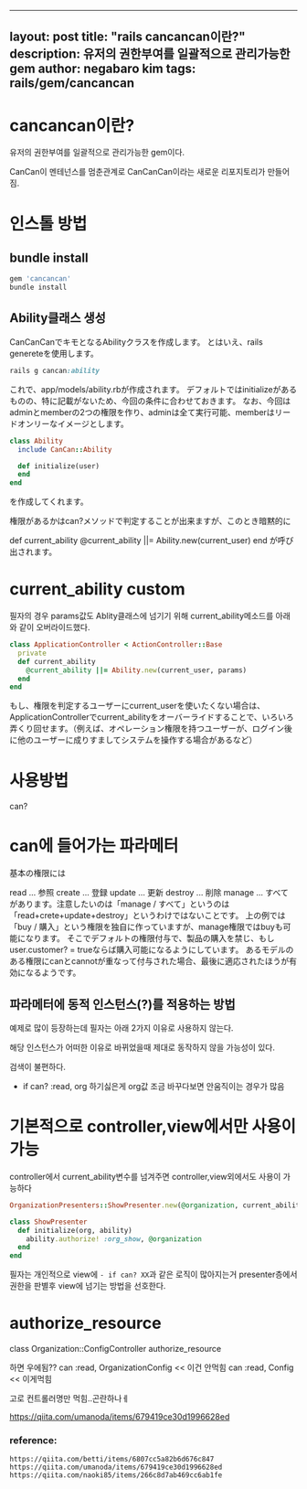 
---
layout: post
title:  "rails cancancan이란?"
description: 유저의 권한부여를 일괄적으로 관리가능한 gem
author: negabaro kim
tags:	rails/gem/cancancan
---

# cancancan이란?

유저의 권한부여를 일괄적으로 관리가능한 gem이다.

CanCan이 멘테넌스를 멈춘관계로 CanCanCan이라는 새로운 리포지토리가 만들어짐.


# 인스톨 방법


## bundle install

```ruby
gem 'cancancan'
bundle install
```

## Ability클래스 생성

CanCanCanでキモとなるAbilityクラスを作成します。
とはいえ、rails genereteを使用します。

```ruby
rails g cancan:ability
```

これで、app/models/ability.rbが作成されます。
デフォルトではinitializeがあるものの、特に記載がないため、今回の条件に合わせておきます。
なお、今回はadminとmemberの2つの権限を作り、adminは全て実行可能、memberはリードオンリーなイメージとします。

```ruby
class Ability
  include CanCan::Ability

  def initialize(user)
  end
end
```
を作成してくれます。

権限があるかはcan?メソッドで判定することが出来ますが、このとき暗黙的に

def current_ability
  @current_ability ||= Ability.new(current_user)
end
が呼び出されます。


# current_ability custom

필자의 경우 params값도 Ablity클래스에 넘기기 위해 current_ability메소드를 아래와 같이 오버라이드했다.

```ruby
class ApplicationController < ActionController::Base
  private
  def current_ability
    @current_ability ||= Ability.new(current_user, params)
  end
end
```

もし、権限を判定するユーザーにcurrent_userを使いたくない場合は、ApplicationControllerでcurrent_abilityをオーバーライドすることで、いろいろ弄くり回せます。（例えば、オペレーション権限を持つユーザーが、ログイン後に他のユーザーに成りすましてシステムを操作する場合があるなど）



# 사용방법

can?

# can에 들어가는 파라메터

基本の権限には

read ... 参照
create ... 登録
update ... 更新
destroy ... 削除
manage ... すべて
があります。注意したいのは「manage / すべて」というのは「read+crete+update+destroy」というわけではないことです。
上の例では「buy / 購入」という権限を独自に作っていますが、manage権限ではbuyも可能になります。
そこでデフォルトの権限付与で、製品の購入を禁じ、もしuser.customer? = trueならば購入可能になるようにしています。
あるモデルのある権限にcanとcannotが重なって付与された場合、最後に適応されたほうが有効になるようです。


## 파라메터에 동적 인스턴스(?)를 적용하는 방법

예제로 많이 등장하는데 필자는 아래 2가지 이유로 사용하지 않는다.

해당 인스턴스가 어떠한 이유로 바뀌었을때 제대로 동작하지 않을 가능성이 있다.

검색이 불편하다.

- if can? :read, org
하기싫은게 org값 조금 바꾸다보면 안움직이는 경우가 많음


# 기본적으로 controller,view에서만 사용이 가능

controller에서 current_ability변수를 넘겨주면 controller,view외에서도 사용이 가능하다

```ruby
OrganizationPresenters::ShowPresenter.new(@organization, current_ability)

class ShowPresenter
  def initialize(org, ability)
    ability.authorize! :org_show, @organization
  end
end
```

필자는 개인적으로 view에 `- if can? XX`과 같은 로직이 많아지는거
presenter층에서 권한을 판별후 view에 넘기는 방법을 선호한다.


# authorize_resource

class Organization::ConfigController
  authorize_resource 



  하면 우에됨??
      can :read, OrganizationConfig  << 이건 안먹힘
      can :read, Config  << 이게먹힘


고로 컨트롤러명만 먹힘..곤란하나ㅔ

https://qiita.com/umanoda/items/679419ce30d1996628ed






### reference:

```
https://qiita.com/betti/items/6807cc5a82b6d676c847
https://qiita.com/umanoda/items/679419ce30d1996628ed
https://qiita.com/naoki85/items/266c8d7ab469cc6ab1fe
```

[cancancan]: https://github.com/CanCanCommunity/cancancan
[cancancan使用時、controller,view以外でcan?メソッドを使う方法]: https://teratail.com/questions/282994?whotofollow=
